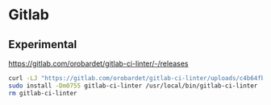 # Gitlab

## Experimental

https://gitlab.com/orobardet/gitlab-ci-linter/-/releases

```sh
curl -LJ "https://gitlab.com/orobardet/gitlab-ci-linter/uploads/c4b64fb3b94473483dd2d02f0f32e1f6/gitlab-ci-linter.linux-amd64" -o gitlab-ci-linter
sudo install -Dm0755 gitlab-ci-linter /usr/local/bin/gitlab-ci-linter
rm gitlab-ci-linter
```
